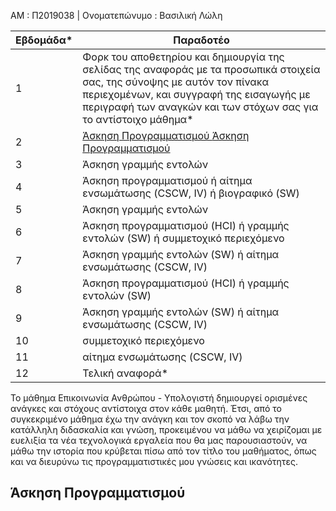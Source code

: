 ΑΜ : Π2019038 | Ονοματεπώνυμο : Βασιλική Λώλη


| Εβδομάδα* | Παραδοτέο |
| --- | --- |
| 1 | Φορκ του αποθετηρίου και δημιουργία της σελίδας της αναφοράς με τα προσωπικά στοιχεία σας, της σύνοψης με αυτόν τον πίνακα περιεχομένων, και συγγραφή της εισαγωγής με περιγραφή των αναγκών και των στόχων σας για το αντίστοιχο μάθημα* |
| 2 | <a href="Άσκηση Προγραμματισμού"> Άσκηση Προγραμματισμού </span> <span class="toctext">Άσκηση Προγραμματισμού</span> </a> |
| 3 | Άσκηση γραμμής εντολών |
| 4 | Άσκηση προγραμματισμού ή αίτημα ενσωμάτωσης (CSCW, IV) ή βιογραφικό  (SW) |
| 5 | Άσκηση γραμμής εντολών |
| 6 | Άσκηση προγραμματισμού (HCI) ή γραμμής εντολών (SW) ή συμμετοχικό περιεχόμενο |
| 7 | Άσκηση γραμμής εντολών (SW) ή αίτημα ενσωμάτωσης (CSCW, IV) |
| 8 | Άσκηση προγραμματισμού (HCI) ή γραμμής εντολών (SW) |
| 9 | Άσκηση γραμμής εντολών (SW) ή αίτημα ενσωμάτωσης (CSCW, IV) |
| 10 | συμμετοχικό περιεχόμενο |
| 11 | αίτημα ενσωμάτωσης (CSCW, IV) |
| 12 | Τελική αναφορά* |

Το μάθημα Επικοινωνία Ανθρώπου - Υπολογιστή δημιουργεί ορισμένες ανάγκες και στόχους αντίστοιχα στον κάθε μαθητή. Έτσι, από το συγκεκριμένο μάθημα έχω την ανάγκη και τον σκοπό να λάβω την κατάλληλη διδασκαλία και γνώση, προκειμένου να μάθω να χειρίζομαι με ευελιξία τα νέα τεχνολογικά εργαλεία που θα μας παρουσιαστούν, να μάθω την ιστορία που κρύβεται πίσω από τον τίτλο του μαθήματος, όπως και να διευρύνω τις προγραμματιστικές μου γνώσεις και ικανότητες.

<h2><span id="https://github.com/p19loli/site/blob/master/_remix/image-filter.md">Άσκηση Προγραμματισμού</span></h2>
